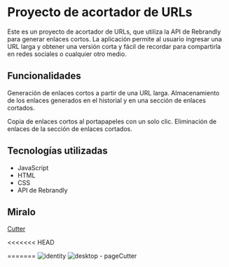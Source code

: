 # Proyecto de acortador de URLs

Este es un proyecto de acortador de URLs, que utiliza la API de Rebrandly para generar enlaces cortos. La aplicación permite al usuario ingresar una URL larga y obtener una versión corta y fácil de recordar para compartirla en redes sociales o cualquier otro medio.

## Funcionalidades

Generación de enlaces cortos a partir de una URL larga.
Almacenamiento de los enlaces generados en el historial y en una sección de enlaces cortados.

Copia de enlaces cortos al portapapeles con un solo clic.
Eliminación de enlaces de la sección de enlaces cortados.

## Tecnologías utilizadas

- JavaScript
- HTML
- CSS
- API de Rebrandly

## Miralo

[Cutter](https://pablo1591moreno.github.io/urlCutter/)

<<<<<<< HEAD

=======
![identity](https://user-images.githubusercontent.com/95658189/232928753-7e67abcf-8558-4932-8e9f-4c5529da8e8d.png)
![desktop - pageCutter](https://user-images.githubusercontent.com/95658189/232928746-30035beb-9a77-432f-ae30-b25663bb5f72.png)

